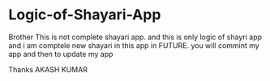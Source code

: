 # Logic-of-Shayari-App
Brother This is not complete shayari app. and this is only logic of shayri app and i am comptele new shayari in this app in FUTURE.
you will commint my app and then to update my app

Thanks 
AKASH KUMAR
